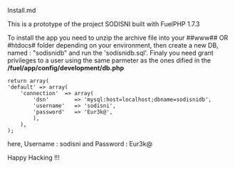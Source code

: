 Install.md 

This is a prototype of the project SODISNI built with FuelPHP 1.7.3

To install the app you need to unzip the archive file into your ##www## OR #htdocs# folder 
depending on your environment, then create a new DB, named : "sodisnidb" and run the 'sodisnidb.sql'.
Finaly you need grant privileges to a user using the same parmeter as the ones dified in the 
__/fuel/app/config/development/db.php__

	return array(
	'default' => array(
		'connection'  => array(
			'dsn'        => 'mysql:host=localhost;dbname=sodisnidb',
			'username'   => 'sodisni',
			'password'   => 'Eur3k@',
			),
		),
	);

here, Username : sodisni  and Password : Eur3k@   

Happy Hacking !!!